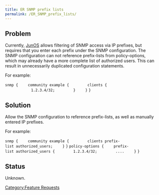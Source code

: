 ```yaml
---
title: ER SNMP prefix lists
permalink: /ER_SNMP_prefix_lists/
---
```


Problem
-------

Currently, [JunOS](/JunOS "wikilink") allows filtering of SNMP access via IP prefixes, but requires that you enter each prefix under the SNMP configuration. The SNMP configuration can not reference prefix-lists from policy-options, which may already have a more complete list of authorized users. This can result in unnecessarily duplicated configuration statements.

For example:

`snmp {`
`    community example {`
`        clients {`
`            1.2.3.4/32;`
`        }`
`    }`
`}`

Solution
--------

Allow the SNMP configuration to reference prefix-lists, as well as manually entered IP prefixes.

For example:

`snmp {`
`    community example {`
`        clients prefix-list authorized_users;`
`    }`
`}`
`policy-options {`
`    prefix-list authorized_users {`
`        1.2.3.4/32;`
`        ....`
`    }`
`}`

Status
------

Unknown.

[Category:Feature Requests](/Category:Feature_Requests "wikilink")